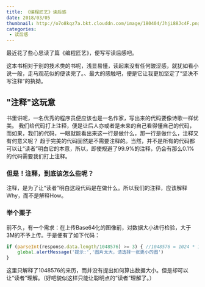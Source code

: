```yaml
---
title: 《编程匠艺》读后感
date: 2018/03/05
thumbnail: http://o7o8kqz7a.bkt.clouddn.com/image/180404/Jhji88Jc4F.png
categories: 
 - 读后感
---
```


最近花了些心思读了篇《编程匠艺》，便写写读后感吧。
<!-- more -->
这本书相对于别的技术类的书呢，浅显易懂，读起来没有任何酸涩感，就犹如看小说一般，走马观花似的便读完了。、最大的感触吧，便是它让我更加坚定了“坚决不写注释”的执拗。
## "注释"这玩意
书里讲呢，一名优秀的程序员便应该也是一名作家，写出来的代码要像诗歌一样优美。
我们给代码打上注释，便是让后人亦或者是未来的自己看得懂自己的代码，而如果，我们的代码，一眼就能看出来这一行是做什么，那一行是做什么，注释又有何意义呢？
趋于完美的代码固然是不需要注释的。当然，并不是所有的代码都可以让“读者”明白它的本意，所以，即使规避了99.9%的注释，仍会有那么0.1%的代码需要我们打上注释。
### 但是！注释，到底该怎么些呢？
注释，是为了让“读者”明白这段代码是在做什么。所以我们的注释，应该解释Why，而不是解释How。
### 举个栗子
前不久，有一个需求：在上传Base64化的图像前，对数据大小进行检验，大于3M的不予上传。于是便有了如下代码：
```javascript
if (parseInt(response.data.length/1048576) >= 3) { //1048576 = 1024 * 1024
    global.alertMessage('提示:','图片太大，请选择一张更小的图')
}
```
这里只解释了1048576的来历，而并没有提出如何算出数据大小。但是却可以让“读者”理解。（好吧貌似这样只能让聪明点的“读者”理解了。）
